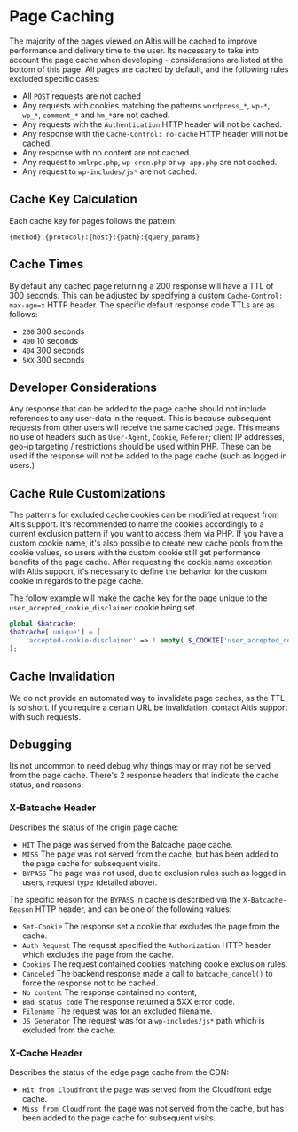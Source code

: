 # Page Caching

The majority of the pages viewed on Altis will be cached to improve performance and delivery time to the user. Its necessary to take into account the page cache when developing - considerations are listed at the bottom of this page. All pages are cached by default, and the following rules excluded specific cases:

- All `POST` requests are not cached
- Any requests with cookies matching the patterns `wordpress_*`, `wp-*`, `wp_*`, `comment_*` and `hm_*`are not cached.
- Any requests with the `Authentication` HTTP header will not be cached.
- Any response with the `Cache-Control: no-cache` HTTP header will not be cached.
- Any response with no content are not cached.
- Any request to `xmlrpc.php`, `wp-cron.php` or `wp-app.php` are not cached.
- Any request to `wp-includes/js*` are not cached.

## Cache Key Calculation

Each cache key for pages follows the pattern:

```
{method}:{protocol}:{host}:{path}:{query_params}
```

## Cache Times

By default any cached page returning a 200 response will have a TTL of 300 seconds. This can be adjusted by specifying a custom `Cache-Control: max-age=x` HTTP header. The specific default response code TTLs are as follows:

- `200` 300 seconds
- `400` 10 seconds
- `404` 300 seconds
- `5XX` 300 seconds

## Developer Considerations

Any response that can be added to the page cache should not include references to any user-data in the request. This is because subsequent requests from other users will receive the same cached page. This means no use of headers such as `User-Agent`, `Cookie`, `Referer`; client IP addresses, geo-ip targeting / restrictions should be used within PHP. These can be used if the response will not be added to the page cache (such as logged in users.)

## Cache Rule Customizations

The patterns for excluded cache cookies can be modified at request from Altis support. It's recommended to name the cookies accordingly to a current exclusion pattern if you want to access them via PHP. If you have a custom cookie name, it's also possible to create new cache pools from the cookie values, so users with the custom cookie still get performance benefits of the page cache. After requesting the cookie name exception with Altis support, it's necessary to define the behavior for the custom cookie in regards to the page cache.

The follow example will make the cache key for the page unique to the `user_accepted_cookie_disclaimer` cookie being set.

```php
global $batcache;
$batcache['unique'] = [
	'accepted-cookie-disclaimer' => ! empty( $_COOKIE['user_accepted_cookie_disclaimer'] ),
];
```

## Cache Invalidation

We do not provide an automated way to invalidate page caches, as the TTL is so short. If you require a certain URL be invalidation, contact Altis support with such requests.

## Debugging

Its not uncommon to need debug why things may or may not be served from the page cache. There's 2 response headers that indicate the cache status, and reasons:

### X-Batcache Header

Describes the status of the origin page cache:

- `HIT` The page was served from the Batcache page cache.
- `MISS` The page was not served from the cache, but has been added to the page cache for subsequent visits.
- `BYPASS` The page was not used, due to exclusion rules such as logged in users, request type (detailed above).

The specific reason for the `BYPASS` in cache is described via the `X-Batcache-Reason` HTTP header, and can be one of the following values:

- `Set-Cookie` The response set a cookie that excludes the page from the cache.
- `Auth Request` The request specified the `Authorization` HTTP header which excludes the page from the cache.
- `Cookies` The request contained cookies matching cookie exclusion rules.
- `Canceled` The backend response made a call to `batcache_cancel()` to force the response not to be cached.
- `No content` The response contained no content,
- `Bad status code` The response returned a 5XX error code.
- `Filename` The request was for an excluded filename.
- `JS Generator` The request was for a `wp-includes/js*` path which is excluded from the cache.

### X-Cache Header

Describes the status of the edge page cache from the CDN:

- `Hit from Cloudfront` the page was served from the Cloudfront edge cache.
- `Miss from Cloudfront` the page was not served from the cache, but has been added to the page cache for subsequent visits.
